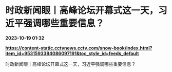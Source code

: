 # 时政新闻眼丨高峰论坛开幕式这一天，习近平强调哪些重要信息？

**2023-10-19 01:32**

**https://content-static.cctvnews.cctv.com/snow-book/index.html?item_id=9531593384086097191&toc_style_id=feeds_default**

时政新闻眼丨高峰论坛开幕式这一天，习近平强调哪些重要信息？